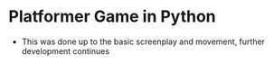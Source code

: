 # Platformer Game in Python
- This was done up to the basic screenplay and movement, further development continues
